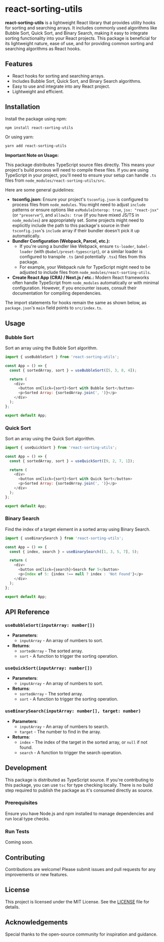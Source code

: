 # react-sorting-utils

**react-sorting-utils** is a lightweight React library that provides utility hooks for sorting and searching arrays. It includes commonly used algorithms like Bubble Sort, Quick Sort, and Binary Search, making it easy to integrate sorting functionality into your React projects. This package is beneficial for its lightweight nature, ease of use, and for providing common sorting and searching algorithms as React hooks.

## Features

- React hooks for sorting and searching arrays.
- Includes Bubble Sort, Quick Sort, and Binary Search algorithms.
- Easy to use and integrate into any React project.
- Lightweight and efficient.

## Installation

Install the package using npm:

```bash
npm install react-sorting-utils
```

Or using yarn:

```bash
yarn add react-sorting-utils
```

**Important Note on Usage:**

This package distributes TypeScript source files directly. This means your project's build process will need to compile these files. If you are using TypeScript in your project, you'll need to ensure your setup can handle `.ts` files from `node_modules/react-sorting-utils/src`.

Here are some general guidelines:
- **tsconfig.json:** Ensure your project's `tsconfig.json` is configured to process files from `node_modules`. You might need to adjust `include` patterns or ensure options like `esModuleInterop: true`, `jsx: "react-jsx"` (or `"preserve"`), and `allowJs: true` (if you have mixed JS/TS in `node_modules`) are appropriately set. Some projects might need to explicitly include the path to this package's source in their `tsconfig.json`'s `include` array if their bundler doesn't pick it up automatically.
- **Bundler Configuration (Webpack, Parcel, etc.):**
    - If you're using a bundler like Webpack, ensure `ts-loader`, `babel-loader` (with `@babel/preset-typescript`), or a similar loader is configured to transpile `.ts` (and potentially `.tsx`) files from this package.
    - For example, your Webpack rule for TypeScript might need to be adjusted to include files from `node_modules/react-sorting-utils`.
- **Create React App (CRA) / Next.js / etc.:** Modern React frameworks often handle TypeScript from `node_modules` automatically or with minimal configuration. However, if you encounter issues, consult their documentation for compiling dependencies.

The import statements for hooks remain the same as shown below, as `package.json`'s `main` field points to `src/index.ts`.

## Usage

### Bubble Sort

Sort an array using the Bubble Sort algorithm.

```javascript
import { useBubbleSort } from 'react-sorting-utils';

const App = () => {
  const { sortedArray, sort } = useBubbleSort([5, 3, 8, 4]);

  return (
    <div>
      <button onClick={sort}>Sort with Bubble Sort</button>
      <p>Sorted Array: {sortedArray.join(', ')}</p>
    </div>
  );
};

export default App;
```

### Quick Sort

Sort an array using the Quick Sort algorithm.

```javascript
import { useQuickSort } from 'react-sorting-utils';

const App = () => {
  const { sortedArray, sort } = useQuickSort([9, 2, 7, 1]);

  return (
    <div>
      <button onClick={sort}>Sort with Quick Sort</button>
      <p>Sorted Array: {sortedArray.join(', ')}</p>
    </div>
  );
};

export default App;
```

### Binary Search

Find the index of a target element in a sorted array using Binary Search.

```javascript
import { useBinarySearch } from 'react-sorting-utils';

const App = () => {
  const { index, search } = useBinarySearch([1, 3, 5, 7], 5);

  return (
    <div>
      <button onClick={search}>Search for 5</button>
      <p>Index of 5: {index !== null ? index : 'Not Found'}</p>
    </div>
  );
};

export default App;
```

## API Reference

### `useBubbleSort(inputArray: number[])`

- **Parameters**:
  - `inputArray` - An array of numbers to sort.
- **Returns**:
  - `sortedArray` - The sorted array.
  - `sort` - A function to trigger the sorting operation.

### `useQuickSort(inputArray: number[])`

- **Parameters**:
  - `inputArray` - An array of numbers to sort.
- **Returns**:
  - `sortedArray` - The sorted array.
  - `sort` - A function to trigger the sorting operation.

### `useBinarySearch(inputArray: number[], target: number)`

- **Parameters**:
  - `inputArray` - An array of numbers to search.
  - `target` - The number to find in the array.
- **Returns**:
  - `index` - The index of the target in the sorted array, or `null` if not found.
  - `search` - A function to trigger the search operation.

## Development

This package is distributed as TypeScript source. If you're contributing to this package, you can use `tsc` for type checking locally. There is no build step required to publish the package as it's consumed directly as source.

### Prerequisites

Ensure you have Node.js and npm installed to manage dependencies and run local type checks.

### Run Tests

Coming soon.

## Contributing

Contributions are welcome! Please submit issues and pull requests for any improvements or new features.

## License

This project is licensed under the MIT License. See the [LICENSE](LICENSE) file for details.

## Acknowledgements

Special thanks to the open-source community for inspiration and guidance.

